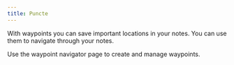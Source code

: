 ```yaml
---
title: Puncte
---
```


With waypoints you can save important locations in your notes. You can use them to navigate through your notes.

Use the waypoint navigator page to create and manage waypoints.
